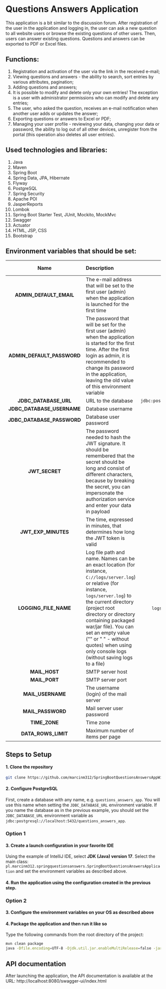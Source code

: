 # Questions Answers Application

This application is a bit similar to the discussion forum. After registration of the user in the application and logging in, the user can ask a new question to all website users or browse the existing questions of other users. Then, users can answer existing questions. Questions and answers can be exported to PDF or Excel files.

## Functions:
1. Registration and activation of the user via the link in the received e-mail;
2. Viewing questions and answers - the ability to search, sort entries by various attributes, pagination;
3. Adding questions and answers;
4. It is possible to modify and delete only your own entries! The exception is a user with administrator permissions who can modify and delete any entries;
5. The user, who asked the question, receives an e-mail notification when another user adds or updates the answer;
6. Exporting questions or answers to Excel or PDF;
7. Managing your user profile - reviewing your data, changing your data or password, the ability to log out of all other devices, unregister from the portal (this operation also deletes all user entries).

## Used technologies and libraries:
1. Java
2. Maven
3. Spring Boot
4. Spring Data, JPA, Hibernate
5. Flyway
6. PostgreSQL
7. Spring Security
8. Apache POI
9. JasperReports
10. Lombok
11. Spring Boot Starter Test, JUnit, Mockito, MockMvc
12. Swagger
13. Actuator
14. HTML, JSP, CSS
15. Bootstrap

## Environment variables that should be set:

|            Name            | Description                                                                                                                                                                                                                                                                                                                                                      |                  Example value                   | Default value |
|:--------------------------:|:-----------------------------------------------------------------------------------------------------------------------------------------------------------------------------------------------------------------------------------------------------------------------------------------------------------------------------------------------------------------|:------------------------------------------------:|:-------------:|
|  **ADMIN_DEFAULT_EMAIL**   | The e-mail address that will be set to the first user (admin) when the application is launched for the first time                                                                                                                                                                                                                                                |                `abcd@example.com`                |               |
| **ADMIN_DEFAULT_PASSWORD** | The password that will be set for the first user (admin) when the application is started for the first time. After the first login as admin, it is recommended to change its password in the application, leaving the old value of this environment variable                                                                                                     |                    `password`                    |               |
|   **JDBC_DATABASE_URL**    | URL to the database                                                                                                                                                                                                                                                                                                                                              | `jdbc:postgresql://localhost:5432/database_name` |               |
| **JDBC_DATABASE_USERNAME** | Database username                                                                                                                                                                                                                                                                                                                                                |                    `postgres`                    |               |
| **JDBC_DATABASE_PASSWORD** | Database user password                                                                                                                                                                                                                                                                                                                                           |                  `yourPassword`                  |               |
|       **JWT_SECRET**       | The password needed to hash the JWT signature. It should be remembered that the secret should be long and consist of different characters, because by breaking the secret, you can impersonate the authorization service and enter your data in payload                                                                                                          |                `1234password5678`                |               |
|    **JWT_EXP_MINUTES**     | The time, expressed in minutes, that determines how long the JWT token is valid                                                                                                                                                                                                                                                                                  |                       `30`                       |     `60`      |
|   **LOGGING_FILE_NAME**    | Log file path and name. Names can be an exact location (for instance, `C://logs/server.log`) or relative (for instance, `logs/server.log`) to the current directory (project root directory or directory containing packaged war/jar file). You can set an empty value ("" or " " - without quotes) when using only console logs (without saving logs to a file) |  `logs/server.log`, `C://logs/server.log`, ` `   |               |
|       **MAIL_HOST**        | SMTP server host                                                                                                                                                                                                                                                                                                                                                 |               `smtp.office365.com`               |               |
|       **MAIL_PORT**        | SMTP server port                                                                                                                                                                                                                                                                                                                                                 |                      `587`                       |               |
|     **MAIL_USERNAME**      | The username (login) of the mail server                                                                                                                                                                                                                                                                                                                          |             `example.user@abcde.com`             |               |
|     **MAIL_PASSWORD**      | Mail server user password                                                                                                                                                                                                                                                                                                                                        |                  `yourPassword`                  |               |
|       **TIME_ZONE**        | Time zone                                                                                                                                                                                                                                                                                                                                                        |                 `Europe/Warsaw`                  |               |
|    **DATA_ROWS_LIMIT**     | Maximum number of items per page                                                                                                                                                                                                                                                                                                                                 |                      `6000`                      |    `5000`     |

## Steps to Setup

#### 1. Clone the repository

```bash
git clone https://github.com/marcinm312/SpringBootQuestionsAnswersAppWithApi.git
```

#### 2. Configure PostgreSQL

First, create a database with any name, e.g. `questions_answers_app`. You will use this name when setting the `JDBC_DATABASE_URL` environment variable. If you name the database as in the previous example, you should set the `JDBC_DATABASE_URL` environment variable as `jdbc:postgresql://localhost:5432/questions_answers_app`.

### Option 1

#### 3. Create a launch configuration in your favorite IDE

Using the example of IntelliJ IDE, select **JDK (Java) version 17**. Select the main class: `pl.marcinm312.springquestionsanswers.SpringBootQuestionsAnswersApplication` and set the environment variables as described above.

#### 4. Run the application using the configuration created in the previous step.

### Option 2

#### 3. Configure the environment variables on your OS as described above

#### 4. Package the application and then run it like so

Type the following commands from the root directory of the project:
```bash
mvn clean package
java -Dfile.encoding=UTF-8 -Djdk.util.jar.enableMultiRelease=false -jar target/spring-boot-questions-answers-0.0.1-SNAPSHOT.war
```

## API documentation
After launching the application, the API documentation is available at the URL:
http://localhost:8080/swagger-ui/index.html
